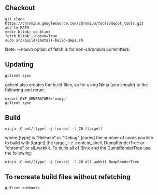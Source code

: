## Checkout
    git clone https://chromium.googlesource.com/chromium/tools/depot_tools.git
    add to PATH
    mkdir blink; cd blink
    fetch blink --nosvn=True
    sudo src/build/install-build-deps.sh

Note: --nosvn option of fetch is for non-chromium committers.

## Updating
    gclient sync

gclient also creates the build files, so for using Ninja (you should) to the following and rerun:

    export GYP_GENERATORS='ninja'
    gclient sync

## Build
    ninja -C out/[type] -j [cores] -l 20 [target]
where [type] is "Release" or "Debug"
[cores] the number of cores you like to build with
[target] the target, i.e. content_shell, DumpRenderTree or "chrome" or all_webkit. To build all of Blink and the DumpRenderTree use the following:

    ninja -C out/[type] -j [cores] -l 20 all_webkit DumpRenderTree

## To recreate build files without refetching 
    gclient runhooks